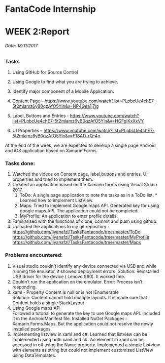 # FantaCode Internship
# WEEK 2:Report 

###### Date: 18/11/2017
### Tasks
1. Using GitHub for Source Control
1. Using Google to find what you are trying to achieve.
1. Identify major component of a Mobile Application.
 
1. Content Page – https://www.youtube.com/watch?list=PLpbcUe4chE7-5t2mlamz6yB0qzAfO5Yln&v=NP4Gea1j7Ig
1. Label, Buttons and Entries - https://www.youtube.com/watch?list=PLpbcUe4chE7-5t2mlamz6yB0qzAfO5Yln&v=HGFglKxXxVY
1. UI Properties – https://www.youtube.com/watch?list=PLpbcUe4chE7-5t2mlamz6yB0qzAfO5Yln&v=F1SAD-rQ-4o
 
At the end of the week, we are expected to develop a single page Android and iOS application based on Xamarin Forms.
 
 
 
 
### Tasks done:

1. Watched the videos on Content page, label,buttons and entries, UI properties and tried to implement them.
1. Created an application based on the Xamarin forms using Visual Studio 2017.
	 1. ToDo: A single page application to note the tasks as in a ToDo list.
       * Learned how to implement ListView.
   1. Maps: Tried to implement Google maps API. Generated key for using google maps API. The application could not be completed.
   1. MyProfile:  An application to enter profile details.
1. Familiarised with the functions of clone, commit and push using github.
1. Uploaded the applications to my git repository :
https://github.com/liyanafzl/TasksFantacode/tree/master/ToDo
https://github.com/liyanafzl/TasksFantacode/tree/master/MyProfile
https://github.com/liyanafzl/TasksFantacode/tree/master/Maps

### Problems encountered:

1. Visual studio couldn’t identify any device connected via USB and while running the emulator, it showed deployment errors.
	Solution: Reinstalled USB driver for the device ( Lenovo S60). It worked fine.
1. Couldn’t run the application on the emulator.
	Error: Process isn’t responding.
1. xaml - Property Content is null or is not IEnumerable	
Solution: Content cannot hold multiple layouts. It is made sure that Content holds a single StackLayout
1. Using Google maps API 	
Followed a tutorial to generate the key to use Google maps API. Included it in   the AndroidManifest file. Installed NuGet Packages : Xamarin.Forms.Maps. But the application could not resolve the newly installed packages.
1. Implementing listview in xaml and c#.
Learned that listview can be implemented using both xaml and c#.  An element in xaml can be accessed in c# using the Name property. Implemented a simple Listview with elements as string but could not implement customized ListView using DataTemplates.

